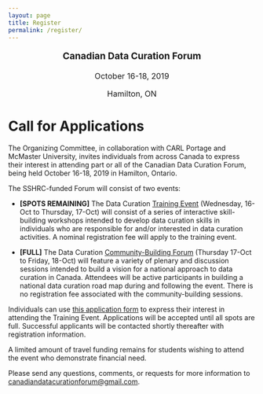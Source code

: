 ```yaml
---
layout: page
title: Register
permalink: /register/
---
```


<p style="text-align:center; font-size:1.35em; font-weight: bold">Canadian Data Curation Forum</p>
<p style="text-align:center; font-size:1.15em">October 16-18, 2019</p>
<p style="text-align:center; font-size:1.15em">Hamilton, ON</p>


# Call for Applications

The Organizing Committee, in collaboration with CARL Portage and McMaster University, invites individuals from across Canada to express their interest in attending part or all of the Canadian Data Curation Forum, being held October 16-18, 2019 in Hamilton, Ontario. 

The SSHRC-funded Forum will consist of two events:  

* **[SPOTS REMAINING]** The Data Curation [Training Event](../agenda#data-curation-training-event) (Wednesday, 16-Oct to Thursday, 17-Oct) will consist of a series of interactive skill-building workshops intended to develop data curation skills in individuals who are responsible for and/or interested in data curation activities. A nominal registration fee will apply to the training event. 

* **[FULL]** The Data Curation [Community-Building Forum](../agenda#-community-building-forum) (Thursday 17-Oct to Friday, 18-Oct) will feature a variety of plenary and discussion sessions intended to build a vision for a national approach to data curation in Canada. Attendees will be active participants in building a national data curation road map during and following the event. There is no registration fee associated with the community-building sessions.

Individuals can use [this application form](https://form.simplesurvey.com/f/s.aspx?s=f211bbb7-29d8-4205-9e2b-1f57e8fe1e1c&lang=EN) to express their interest in attending the Training Event. Applications will be accepted until all spots are full. Successful applicants will be contacted shortly thereafter with registration information. 

A limited amount of travel funding remains for students wishing to attend the event who demonstrate financial need. 

Please send any questions, comments, or requests for more information to [canadiandatacurationforum@gmail.com](canadiandatacurationforum@gmail.com).  
